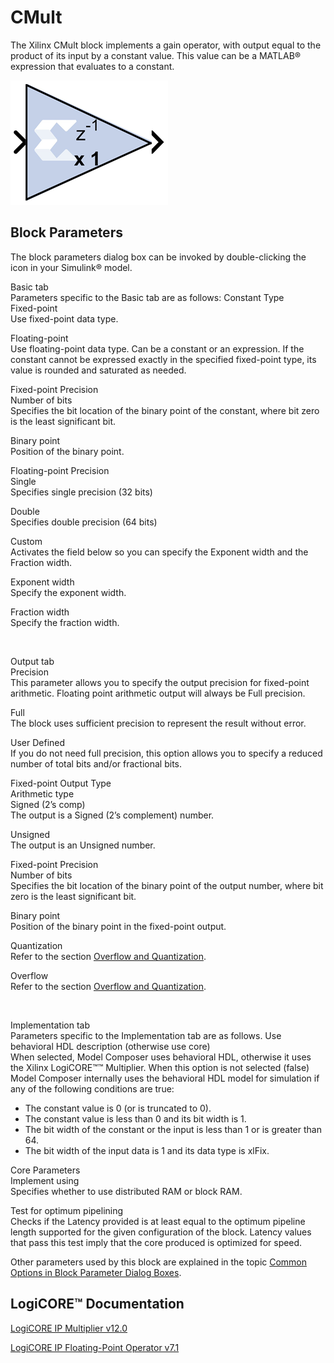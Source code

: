 # CMult

The Xilinx CMult block implements a gain operator, with output equal to
the product of its input by a constant value. This value can be a
MATLAB® expression that evaluates to a constant.

![](./Images/wbk1555432823748.png)

## Block Parameters

The block parameters dialog box can be invoked by double-clicking the
icon in your Simulink® model.

Basic tab  
Parameters specific to the Basic tab are as follows:
Constant Type  
Fixed-point  
Use fixed-point data type.

Floating-point  
Use floating-point data type. Can be a constant or an expression. If the
constant cannot be expressed exactly in the specified fixed-point type,
its value is rounded and saturated as needed.

Fixed-point Precision  
Number of bits  
Specifies the bit location of the binary point of the constant, where
bit zero is the least significant bit.

Binary point  
Position of the binary point.

Floating-point Precision  
Single  
Specifies single precision (32 bits)

Double  
Specifies double precision (64 bits)

Custom  
Activates the field below so you can specify the Exponent width and the
Fraction width.

Exponent width  
Specify the exponent width.

Fraction width  
Specify the fraction width.

&nbsp;

Output tab  
Precision  
This parameter allows you to specify the output precision for
fixed-point arithmetic. Floating point arithmetic output will always be
Full precision.

Full  
The block uses sufficient precision to represent the result without
error.

User Defined  
If you do not need full precision, this option allows you to specify a
reduced number of total bits and/or fractional bits.

Fixed-point Output Type  
Arithmetic type  
Signed (2’s comp)  
The output is a Signed (2’s complement) number.

Unsigned  
The output is an Unsigned number.

Fixed-point Precision  
Number of bits  
Specifies the bit location of the binary point of the output number,
where bit zero is the least significant bit.

Binary point  
Position of the binary point in the fixed-point output.

Quantization  
Refer to the section [Overflow and
Quantization](common-options-in-block-parameter-dialog-boxes-aa1032308.html#val1538085362909__aa1032322).

Overflow  
Refer to the section [Overflow and
Quantization](common-options-in-block-parameter-dialog-boxes-aa1032308.html#val1538085362909__aa1032322).

&nbsp;

Implementation tab  
Parameters specific to the Implementation tab are as follows.
Use behavioral HDL description (otherwise use core)  
When selected, Model Composer uses behavioral HDL, otherwise it uses the
Xilinx LogiCORE™™ Multiplier. When this option is not selected (false)
Model Composer internally uses the behavioral HDL model for simulation
if any of the following conditions are true:

- The constant value is 0 (or is truncated to 0).
- The constant value is less than 0 and its bit width is 1.
- The bit width of the constant or the input is less than 1 or is
  greater than 64.
- The bit width of the input data is 1 and its data type is xlFix.

Core Parameters  
Implement using  
Specifies whether to use distributed RAM or block RAM.

Test for optimum pipelining  
Checks if the Latency provided is at least equal to the optimum pipeline
length supported for the given configuration of the block. Latency
values that pass this test imply that the core produced is optimized for
speed.

Other parameters used by this block are explained in the topic [Common
Options in Block Parameter Dialog
Boxes](common-options-in-block-parameter-dialog-boxes-aa1032308.html).

## LogiCORE™ Documentation

[LogiCORE IP Multiplier
v12.0](https://www.xilinx.com/support/documentation/ip_documentation/mult_gen/v12_0/pg108-mult-gen.pdf)

[LogiCORE IP Floating-Point Operator
v7.1](https://www.xilinx.com/support/documentation/ip_documentation/floating_point/v7_1/pg060-floating-point.pdf)
